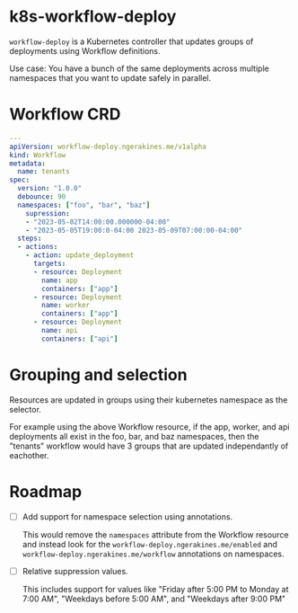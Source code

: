 # k8s-workflow-deploy

`workflow-deploy` is a Kubernetes controller that updates groups of deployments using Workflow definitions.

Use case: You have a bunch of the same deployments across multiple namespaces that you want to update safely in parallel.

# Workflow CRD

```yaml
---
apiVersion: workflow-deploy.ngerakines.me/v1alpha
kind: Workflow
metadata:
  name: tenants
spec:
  version: "1.0.0"
  debounce: 90
  namespaces: ["foo", "bar", "baz"]
    supression:
    - "2023-05-02T14:00:00.000000-04:00"
    - "2023-05-05T19:00:0-04:00 2023-05-09T07:00:00-04:00"
  steps:
  - actions:
    - action: update_deployment
      targets:
      - resource: Deployment
        name: app
        containers: ["app"]
      - resource: Deployment
        name: worker
        containers: ["app"]
      - resource: Deployment
        name: api
        containers: ["api"]
```

# Grouping and selection

Resources are updated in groups using their kubernetes namespace as the selector.

For example using the above Workflow resource, if the app, worker, and api deployments all exist in the foo, bar, and baz namespaces, then the "tenants" workflow would have 3 groups that are updated independantly of eachother.

# Roadmap

* [ ] Add support for namespace selection using annotations.

  This would remove the `namespaces` attribute from the Workflow resource and instead look for the `workflow-deploy.ngerakines.me/enabled` and `workflow-deploy.ngerakines.me/workflow` annotations on namespaces.

* [ ] Relative suppression values.

  This includes support for values like "Friday after 5:00 PM to Monday at 7:00 AM", "Weekdays before 5:00 AM", and "Weekdays after 9:00 PM"
